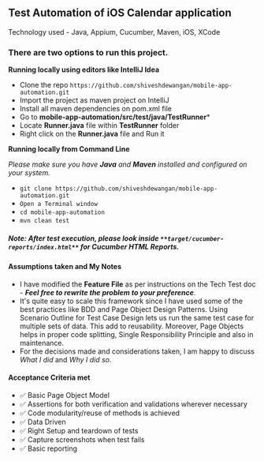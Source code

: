 ## Test Automation of iOS Calendar application

Technology used - Java, Appium, Cucumber, Maven, iOS, XCode

### There are two options to run this project.

**Running locally using editors like IntelliJ Idea**
- Clone the repo `https://github.com/shiveshdewangan/mobile-app-automation.git`
- Import the project as maven project on IntelliJ
- Install all maven dependencies on pom.xml file
- Go to **mobile-app-automation/src/test/java/TestRunner***
- Locate **Runner.java** file within **TestRunner** folder
- Right click on the **Runner.java** file and Run it

**Running locally from Command Line**

*Please make sure you have **Java** and **Maven** installed and configured on your system.*

- `git clone https://github.com/shiveshdewangan/mobile-app-automation.git`
- `Open a Terminal window`
- `cd mobile-app-automation`
- `mvn clean test`

##### Note: After test execution, please look inside `**target/cucumber-reports/index.html**` for Cucumber HTML Reports.

#### Assumptions taken and My Notes
- I have modified the **Feature File** as per instructions on the Tech Test doc - ***Feel free to rewrite the problem to your preference***.
- It's quite easy to scale this framework since I have used some of the best practices like BDD and Page Object Design Patterns. Using Scenario Outline for Test Case Design lets us run the same test case for multiple sets of data. This add to reusability. Moreover, Page Objects helps in proper code splitting, Single Responsibility Principle and also in maintenance.
- For the decisions made and considerations taken, I am happy to discuss *What I did* and *Why I did so*.

#### Acceptance Criteria met
- :white_check_mark: Basic Page Object Model
- :white_check_mark: Assertions for both verification and validations wherever necessary
- :white_check_mark: Code modularity/reuse of methods is achieved
- :white_check_mark: Data Driven
- :white_check_mark: Right Setup and teardown of tests
- :white_check_mark: Capture screenshots when test fails
- :white_check_mark: Basic reporting
